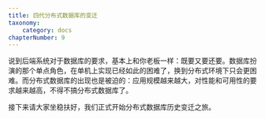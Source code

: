 ```yaml
---
title: 四代分布式数据库的变迁
taxonomy:
    category: docs
chapterNumber: 9
---
```


说到后端系统对于数据库的要求，基本上和你老板一样：既要又要还要。数据库扮演的那个单点角色，在单机上实现已经如此的困难了，换到分布式环境下只会更困难。而分布式数据库的出现也是被迫的：应用规模越来越大，对性能和可用性的要求越来越高，不得不搞分布式数据库了。

接下来请大家坐稳扶好，我们正式开始分布式数据库历史变迁之旅。
